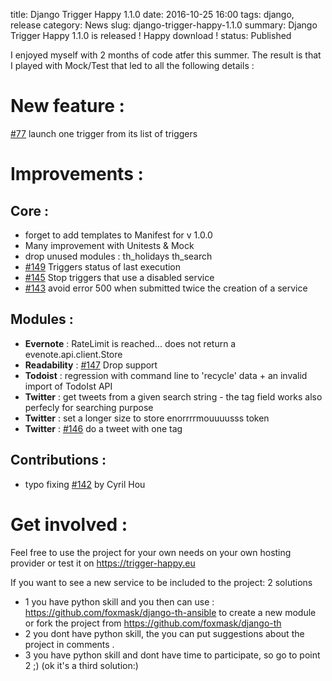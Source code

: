 title: Django Trigger Happy 1.1.0
date: 2016-10-25 16:00
tags: django, release
category: News
slug: django-trigger-happy-1.1.0
summary: Django Trigger Happy 1.1.0 is released ! Happy download !
status: Published


I enjoyed myself with 2 months of code atfer this summer. The result is that I played with Mock/Test that led to all the following details :


New feature :
=============

[#77](https://github.com/foxmask/django-th/issues/77) launch one trigger from its list of triggers 


Improvements :
==============


Core :
------

* forget to add templates to Manifest for v 1.0.0
* Many improvement with Unitests & Mock
* drop unused modules : th_holidays th_search 
* [#149](https://github.com/foxmask/django-th/issues/149) Triggers status of last execution
* [#145](https://github.com/foxmask/django-th/issues/145) Stop triggers that use a disabled service
* [#143](https://github.com/foxmask/django-th/issues/143) avoid error 500 when submitted twice the creation of a service

Modules :
---------

* **Evernote** : RateLimit is reached... does not return a evenote.api.client.Store 
* **Readability** : [#147](https://github.com/foxmask/django-th/issues/147) Drop support
* **Todoist** : regression with command line to 'recycle' data + an invalid import of TodoIst API
* **Twitter** : get tweets from a given search string - the tag field works also perfecly for searching purpose
* **Twitter** : set a longer size to store enorrrrmouuuusss token 
* **Twitter** : [#146](https://github.com/foxmask/django-th/issues/146) do a tweet with one tag


Contributions :
---------------

* typo fixing [#142](https://github.com/foxmask/django-th/pull/142) by Cyril Hou



Get involved :
==============

Feel free to use the project for your own needs on your own hosting provider or test it on https://trigger-happy.eu

If you want to see a new service to be included to the project: 2 solutions 

* 1 you have python skill and you then can use : https://github.com/foxmask/django-th-ansible to create a new module or fork the project from https://github.com/foxmask/django-th
* 2 you dont have python skill, the you can put suggestions about the project in comments .
* 3 you have python skill and dont have time to participate, so go to point 2 ;) (ok it's a third solution:)

